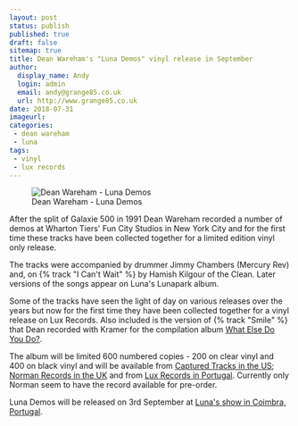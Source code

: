 ```yaml
---
layout: post
status: publish
published: true
draft: false
sitemap: true
title: Dean Wareham's "Luna Demos" vinyl release in September
author:
  display_name: Andy
  login: admin
  email: andy@grange85.co.uk
  url: http://www.grange85.co.uk
date: 2018-07-31
imageurl:
categories:
 - dean wareham
 - luna
tags:
 - vinyl
 - lux records
---
```

<div class="col-md-6 pull-right"><figure class="caption aligncenter"><img src="https://media.fullofwishes.co.uk/05-dean_wareham/sleeves/dean-luna-demos-lux.jpg" alt="Dean Wareham - Luna Demos" /><figcaption class="caption-text">Dean Wareham - Luna Demos</figcaption></figure></div>
<p class="lead">After the split of Galaxie 500 in 1991 Dean Wareham recorded a number of demos at Wharton Tiers' Fun City Studios in New York City and for the first time these tracks have been collected together for a limited edition vinyl only release.</p>

<p>The tracks were accompanied by drummer Jimmy Chambers (Mercury Rev) and, on {% track "I Can't Wait" %} by Hamish Kilgour of the Clean. Later versions of the songs appear on Luna's Lunapark album.</p>

<p>Some of the tracks have seen the light of day on various releases over the years but now for the first time they have been collected together for a vinyl release on Lux Records. Also included is the version of {% track "Smile" %} that Dean recorded with Kramer for the compilation album <a href="https://www.fullofwishes.co.uk/database/dean-wareham/releases/dean-wareham-what-else-do-you-do/">What Else Do You Do?</a>.</p>

<p>The album will be limited 600 numbered copies - 200 on clear vinyl and 400 on black vinyl and will be available from <a href="https://www.omnianmusicgroup.com/collections/captured-tracks">Captured Tracks in the US</a>; <a href="https://www.normanrecords.com/records/171848-dean-wareham-luna-demos">Norman Records in the UK</a> and from <a href="https://www.facebook.com/Lux-Records-146155128817460/">Lux Records in Portugal</a>. Currently only Norman seem to have the record available for pre-order.</p>

<p>Luna Demos will be released on 3rd September at <a href="https://www.fullofwishes.co.uk/database/luna/shows/2018/2018-09-03-luna-salao-brazil-coimbra-portugal/">Luna's show in Coimbra, Portugal</a>.</p>



